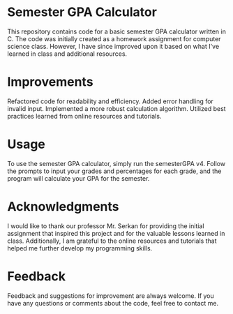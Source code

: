 # Semester GPA Calculator
This repository contains code for a basic semester GPA calculator written in C. The code was initially created as a homework assignment for computer science class. However, I have since improved upon it based on what I've learned in class and additional resources.

# Improvements
Refactored code for readability and efficiency.
Added error handling for invalid input.
Implemented a more robust calculation algorithm.
Utilized best practices learned from online resources and tutorials.

# Usage
To use the semester GPA calculator, simply run the semesterGPA v4. Follow the prompts to input your grades and percentages for each grade, and the program will calculate your GPA for the semester.

# Acknowledgments
I would like to thank our professor Mr. Serkan for providing the initial assignment that inspired this project and for the valuable lessons learned in class. Additionally, I am grateful to the online resources and tutorials that helped me further develop my programming skills.

# Feedback
Feedback and suggestions for improvement are always welcome. If you have any questions or comments about the code, feel free to contact me.
